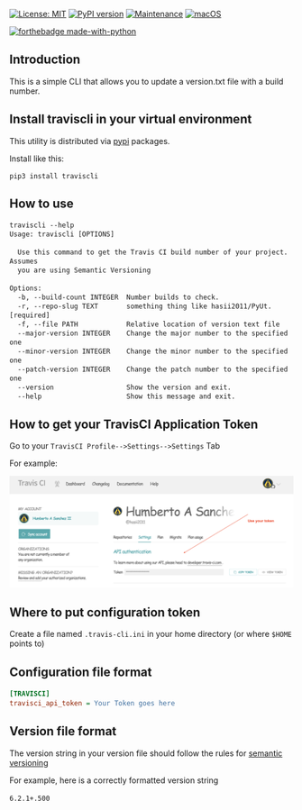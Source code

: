 [![License: MIT](https://img.shields.io/badge/License-MIT-yellow.svg)](https://opensource.org/licenses/MIT)
[![PyPI version](https://badge.fury.io/py/traviscli.svg)](https://badge.fury.io/py/traviscli)
[![Maintenance](https://img.shields.io/badge/Maintained%3F-yes-green.svg)](https://GitHub.com/Naereen/StrapDown.js/graphs/commit-activity)
[![macOS](https://svgshare.com/i/ZjP.svg)](https://svgshare.com/i/ZjP.svg)

[![forthebadge made-with-python](http://ForTheBadge.com/images/badges/made-with-python.svg)](https://www.python.org/)

## Introduction
This is a simple CLI that allows you to update a version.txt file with a build number.
    
## Install traviscli in your virtual environment
This utility is distributed via [pypi](https://pypi.org/project/traviscli/) packages.

Install like this:
```commandline
pip3 install traviscli
```

## How to use

```commandline
traviscli --help
Usage: traviscli [OPTIONS]

  Use this command to get the Travis CI build number of your project.  Assumes
  you are using Semantic Versioning

Options:
  -b, --build-count INTEGER  Number builds to check.
  -r, --repo-slug TEXT       something thing like hasii2011/PyUt.  [required]
  -f, --file PATH            Relative location of version text file
  --major-version INTEGER    Change the major number to the specified one
  --minor-version INTEGER    Change the minor number to the specified one
  --patch-version INTEGER    Change the patch number to the specified one
  --version                  Show the version and exit.
  --help                     Show this message and exit.
```
## How to get your TravisCI Application Token
Go to your `TravisCI Profile-->Settings-->Settings` Tab

For example:

![image info](./images/TravisCI-ApplicationToken.png)

## Where to put configuration token 
Create a file named `.travis-cli.ini` in your home directory (or where `$HOME` points to)

## Configuration file format
```ini
[TRAVISCI]
travisci_api_token = Your Token goes here
```
## Version file format

The version string in your version file should follow the rules for [semantic versioning](https://semver.org)

For example, here is a correctly formatted version string

`6.2.1+.500`





